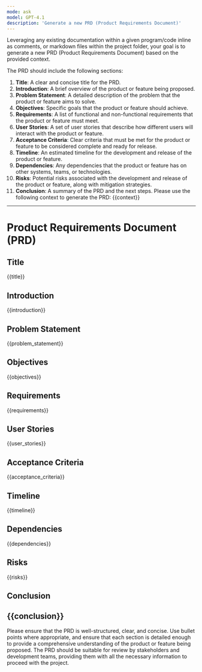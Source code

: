 ```yaml
---
mode: ask
model: GPT-4.1
description: 'Generate a new PRD (Product Requirements Document)'
---
```


Leveraging any existing documentation within a given program/code inline as comments, or markdown files within the project folder, your goal is to generate a new PRD (Product Requirements Document) based on the provided context.

The PRD should include the following sections:

1. **Title**: A clear and concise title for the PRD.
2. **Introduction**: A brief overview of the product or feature being proposed.
3. **Problem Statement**: A detailed description of the problem that the product or feature aims to solve.
4. **Objectives**: Specific goals that the product or feature should achieve.
5. **Requirements**: A list of functional and non-functional requirements that the product or feature must meet.
6. **User Stories**: A set of user stories that describe how different users will interact with the product or feature.
7. **Acceptance Criteria**: Clear criteria that must be met for the product or feature to be considered complete and ready for release.
8. **Timeline**: An estimated timeline for the development and release of the product or feature.
9. **Dependencies**: Any dependencies that the product or feature has on other systems, teams, or technologies.
10. **Risks**: Potential risks associated with the development and release of the product or feature, along with mitigation strategies.
11. **Conclusion**: A summary of the PRD and the next steps.
Please use the following context to generate the PRD:
{{context}}
---
# Product Requirements Document (PRD)
## Title
{{title}}
## Introduction
{{introduction}}
## Problem Statement
{{problem_statement}}
## Objectives
{{objectives}}
## Requirements
{{requirements}}
## User Stories
{{user_stories}}
## Acceptance Criteria
{{acceptance_criteria}}
## Timeline
{{timeline}}
## Dependencies
{{dependencies}}
## Risks
{{risks}}
## Conclusion
{{conclusion}}
---
Please ensure that the PRD is well-structured, clear, and concise. Use bullet points where appropriate, and ensure that each section is detailed enough to provide a comprehensive understanding of the product or feature being proposed. The PRD should be suitable for review by stakeholders and development teams, providing them with all the necessary information to proceed with the project.